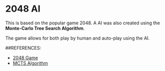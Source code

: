 # 2048 AI

This is based on the popular game 2048.
A AI was also created using the **Monte-Carlo Tree Search Algorithm**.

The game allows for both play by human and auto-play using the AI.



##REFERENCES:
- [2048 Game](https://play2048.co/)
- [MCTS Algorithm](https://en.wikipedia.org/wiki/Monte_Carlo_tree_search)

